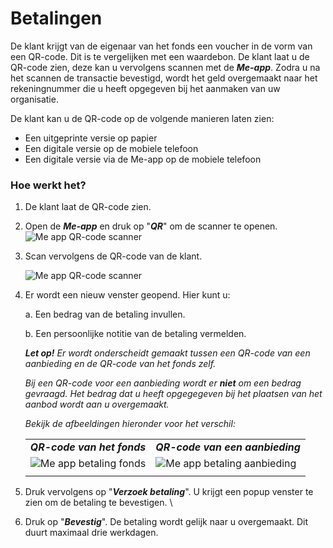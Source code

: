 # Betalingen

De klant krijgt van de eigenaar van het fonds een voucher in de vorm van een QR-code. Dit is te vergelijken met een waardebon. De klant laat u de QR-code zien, deze kan u vervolgens scannen met de **_Me-app_**. Zodra u na het scannen de transactie bevestigd, wordt het geld overgemaakt naar het rekeningnummer die u heeft opgegeven bij het aanmaken van uw organisatie.

De klant kan u de QR-code op de volgende manieren laten zien:

*   Een uitgeprinte versie op papier
*   Een digitale versie op de mobiele telefoon
*   Een digitale versie via de Me-app op de mobiele telefoon


### Hoe werkt het?

1.  De klant laat de QR-code zien.

1.  Open de **_Me-app_** en druk op "_**QR**_" om de scanner te openen.
    <img src="https://raw.githubusercontent.com/teamforus/manuals/master/img/manual-aanbieder-meapp-qr.png" alt="Me app QR-code scanner">

1.  Scan vervolgens de QR-code van de klant.

    <img src="https://raw.githubusercontent.com/teamforus/manuals/master/img/manual-aanbieder-meapp-scan.jpg" alt="Me app QR-code scanner">

1.  Er wordt een nieuw venster geopend. Hier kunt u:

    a.  Een bedrag van de betaling invullen.

    b.  Een persoonlijke notitie van de betaling vermelden.

    _**Let op!**_ _Er wordt onderscheidt gemaakt tussen een QR-code van een aanbieding en de QR-code van het fonds zelf._

    _Bij een QR-code voor een aanbieding wordt er **niet** om een bedrag gevraagd. Het bedrag dat u heeft opgegegeven bij het plaatsen van het aanbod wordt aan u overgemaakt._

    _Bekijk de afbeeldingen hieronder voor het verschil:_

    <table>
      <tr>
       <td><strong><em>QR-code van het fonds</em></strong>
       </td>
       <td><strong><em>QR-code van een aanbieding</em></strong>
       </td>
      </tr>
      <tr>
       <td>

    <img src="https://raw.githubusercontent.com/teamforus/manuals/master/img/manual-aanbieder-meapp-betaling-fonds.png" alt="Me app betaling fonds">

       </td>
       <td>

    <img src="https://raw.githubusercontent.com/teamforus/manuals/master/img/manual-aanbieder-meapp-betaling-Aanbiedingen.png" alt="Me app betaling aanbieding">

       </td>
      </tr>
      <tr>
       <td>
       </td>
       <td>
       </td>
      </tr>
    </table>

1.  Druk vervolgens op "**_Verzoek betaling_**". U krijgt een popup venster te zien om de betaling te bevestigen. \

1.  Druk op "**_Bevestig_**". De betaling wordt gelijk naar u overgemaakt. Dit duurt maximaal drie werkdagen.
